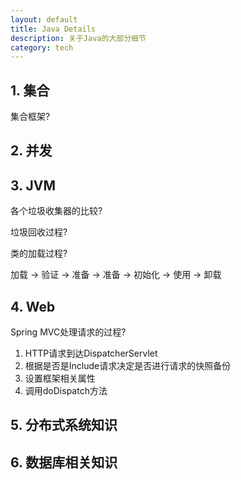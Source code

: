 ```yaml
---
layout: default
title: Java Details
description: 关于Java的大部分细节
category: tech
---
```


## 1. 集合

集合框架?



## 2. 并发


## 3. JVM

各个垃圾收集器的比较?

垃圾回收过程?

类的加载过程?

加载 -> 验证 -> 准备 -> 准备 -> 初始化 -> 使用 -> 卸载

## 4. Web

Spring MVC处理请求的过程?

1. HTTP请求到达DispatcherServlet
2. 根据是否是Include请求决定是否进行请求的快照备份
3. 设置框架相关属性
4. 调用doDispatch方法



## 5. 分布式系统知识

## 6. 数据库相关知识


